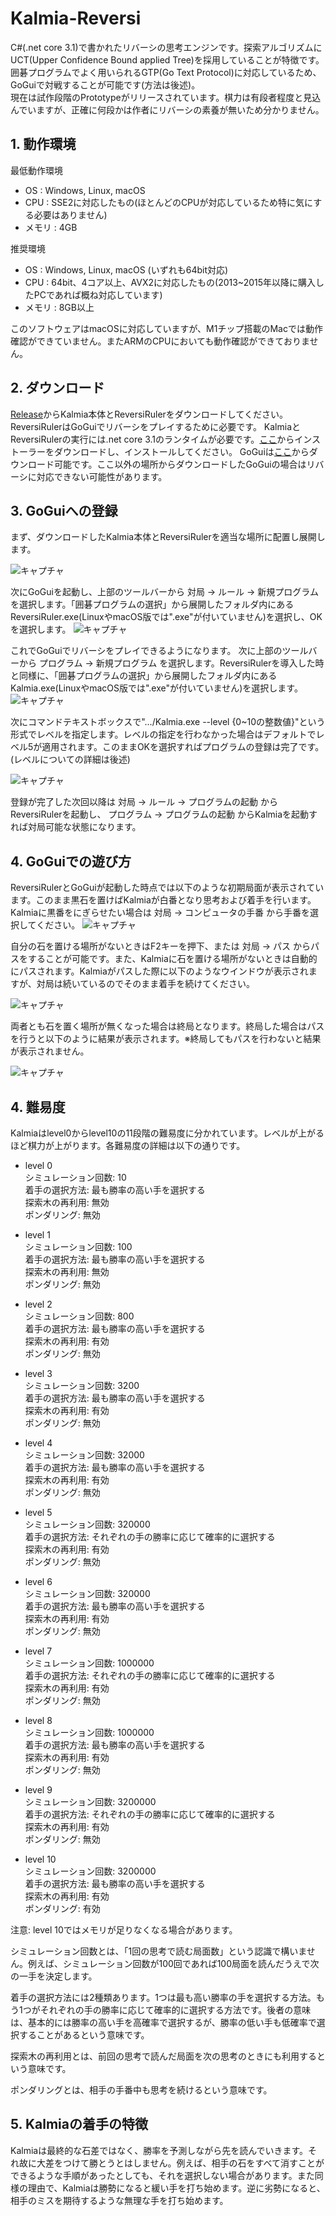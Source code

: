# Kalmia-Reversi
C#(.net core 3.1)で書かれたリバーシの思考エンジンです。探索アルゴリズムにUCT(Upper Confidence Bound applied Tree)を採用していることが特徴です。  
囲碁プログラムでよく用いられるGTP(Go Text Protocol)に対応しているため、GoGuiで対戦することが可能です(方法は後述)。  
現在は試作段階のPrototypeがリリースされています。棋力は有段者程度と見込んでいますが、正確に何段かは作者にリバーシの素養が無いため分かりません。

## 1. 動作環境
最低動作環境
+ OS : Windows, Linux, macOS
+ CPU : SSE2に対応したもの(ほとんどのCPUが対応しているため特に気にする必要はありません)
+ メモリ : 4GB

推奨環境
+ OS : Windows, Linux, macOS (いずれも64bit対応)
+ CPU : 64bit、4コア以上、AVX2に対応したもの(2013~2015年以降に購入したPCであれば概ね対応しています)
+ メモリ : 8GB以上

このソフトウェアはmacOSに対応していますが、M1チップ搭載のMacでは動作確認ができていません。またARMのCPUにおいても動作確認ができておりません。

## 2. ダウンロード
[Release](ここにURLを入れる)からKalmia本体とReversiRulerをダウンロードしてください。ReversiRulerはGoGuiでリバーシをプレイするために必要です。
KalmiaとReversiRulerの実行には.net core 3.1のランタイムが必要です。[ここ](https://dotnet.microsoft.com/download/dotnet/3.1)からインストーラーをダウンロードし、インストールしてください。
GoGuiは[ここ](https://github.com/Remi-Coulom/gogui/releases)からダウンロード可能です。ここ以外の場所からダウンロードしたGoGuiの場合はリバーシに対応できない可能性があります。

## 3. GoGuiへの登録
まず、ダウンロードしたKalmia本体とReversiRulerを適当な場所に配置し展開します。

![キャプチャ](https://user-images.githubusercontent.com/53616737/132211712-a2bbcb9a-cf22-4be1-9822-2ef1072b99f3.PNG)

次にGoGuiを起動し、上部のツールバーから 対局 -> ルール -> 新規プログラム　を選択します。「囲碁プログラムの選択」から展開したフォルダ内にあるReversiRuler.exe(LinuxやmacOS版では".exe"が付いていません)を選択し、OKを選択します。
![キャプチャ](https://user-images.githubusercontent.com/53616737/132212273-d823a48a-c929-44b9-8b77-140fe29dabc6.PNG)

これでGoGuiでリバーシをプレイできるようになります。
次に上部のツールバーから プログラム -> 新規プログラム を選択します。ReversiRulerを導入した時と同様に、「囲碁プログラムの選択」から展開したフォルダ内にあるKalmia.exe(LinuxやmacOS版では".exe"が付いていません)を選択します。
![キャプチャ](https://user-images.githubusercontent.com/53616737/132213450-b0a5ab70-e27d-44cd-8ccf-dbcf5abcf7fa.PNG)

次にコマンドテキストボックスで".../Kalmia.exe --level {0~10の整数値}"という形式でレベルを指定します。レベルの指定を行わなかった場合はデフォルトでレベル5が適用されます。このままOKを選択すればプログラムの登録は完了です。(レベルについての詳細は後述)

![キャプチャ](https://user-images.githubusercontent.com/53616737/132213577-6dcb07af-9965-4f2e-8e22-46bb1f460313.PNG)

登録が完了した次回以降は 対局 -> ルール -> プログラムの起動 からReversiRulerを起動し、 プログラム -> プログラムの起動 からKalmiaを起動すれば対局可能な状態になります。

## 4. GoGuiでの遊び方
ReversiRulerとGoGuiが起動した時点では以下のような初期局面が表示されています。このまま黒石を置けばKalmiaが白番となり思考および着手を行います。Kalmiaに黒番をにぎらせたい場合は 対局 -> コンピュータの手番 から手番を選択してください。
![キャプチャ](https://user-images.githubusercontent.com/53616737/132214173-a7072512-482a-4546-bc27-ac11b37c139e.PNG)

自分の石を置ける場所がないときはF2キーを押下、または 対局 -> パス からパスをすることが可能です。また、Kalmiaに石を置ける場所がないときは自動的にパスされます。Kalmiaがパスした際に以下のようなウインドウが表示されますが、対局は続いているのでそのまま着手を続けてください。

![キャプチャ](https://user-images.githubusercontent.com/53616737/132501018-1e45ebea-f382-4450-ab40-188c24cfa2f0.PNG)

両者とも石を置く場所が無くなった場合は終局となります。終局した場合はパスを行うと以下のように結果が表示されます。※終局してもパスを行わないと結果が表示されません。

![キャプチャ](https://user-images.githubusercontent.com/53616737/132501377-997e96b7-ab30-4979-9d01-e0e890c1fe52.PNG)

## 4. 難易度
Kalmiaはlevel0からlevel10の11段階の難易度に分かれています。レベルが上がるほど棋力が上がります。各難易度の詳細は以下の通りです。

+ level 0  
シミュレーション回数: 10  
着手の選択方法: 最も勝率の高い手を選択する  
探索木の再利用: 無効  
ポンダリング: 無効  

+ level 1  
シミュレーション回数: 100  
着手の選択方法: 最も勝率の高い手を選択する  
探索木の再利用: 無効  
ポンダリング: 無効  

+ level 2  
シミュレーション回数: 800  
着手の選択方法: 最も勝率の高い手を選択する  
探索木の再利用: 有効  
ポンダリング: 無効  

+ level 3  
シミュレーション回数: 3200  
着手の選択方法: 最も勝率の高い手を選択する  
探索木の再利用: 有効  
ポンダリング: 無効  

+ level 4  
シミュレーション回数: 32000  
着手の選択方法: 最も勝率の高い手を選択する  
探索木の再利用: 有効  
ポンダリング: 無効  

+ level 5  
シミュレーション回数: 320000  
着手の選択方法: それぞれの手の勝率に応じて確率的に選択する  
探索木の再利用: 有効  
ポンダリング: 無効  

+ level 6  
シミュレーション回数: 320000  
着手の選択方法: 最も勝率の高い手を選択する  
探索木の再利用: 有効  
ポンダリング: 無効  

+ level 7  
シミュレーション回数: 1000000  
着手の選択方法: それぞれの手の勝率に応じて確率的に選択する  
探索木の再利用: 有効  
ポンダリング: 無効  

+ level 8  
シミュレーション回数: 1000000  
着手の選択方法: 最も勝率の高い手を選択する  
探索木の再利用: 有効  
ポンダリング: 無効  

+ level 9  
シミュレーション回数: 3200000  
着手の選択方法: それぞれの手の勝率に応じて確率的に選択する  
探索木の再利用: 有効  
ポンダリング: 無効  

+ level 10  
シミュレーション回数: 3200000  
着手の選択方法: 最も勝率の高い手を選択する  
探索木の再利用: 有効  
ポンダリング: 有効  

注意: level 10ではメモリが足りなくなる場合があります。

シミュレーション回数とは、「1回の思考で読む局面数」という認識で構いません。例えば、シミュレーション回数が100回であれば100局面を読んだうえで次の一手を決定します。  

着手の選択方法には2種類あります。1つは最も高い勝率の手を選択する方法。もう1つがそれぞれの手の勝率に応じて確率的に選択する方法です。後者の意味は、基本的には勝率の高い手を高確率で選択するが、勝率の低い手も低確率で選択することがあるという意味です。  

探索木の再利用とは、前回の思考で読んだ局面を次の思考のときにも利用するという意味です。  

ポンダリングとは、相手の手番中も思考を続けるという意味です。  

## 5. Kalmiaの着手の特徴
Kalmiaは最終的な石差ではなく、勝率を予測しながら先を読んでいきます。それ故に大差をつけて勝とうとはしません。例えば、相手の石をすべて消すことができるような手順があったとしても、それを選択しない場合があります。また同様の理由で、Kalmiaは勝勢になると緩い手を打ち始めます。逆に劣勢になると、相手のミスを期待するような無理な手を打ち始めます。






